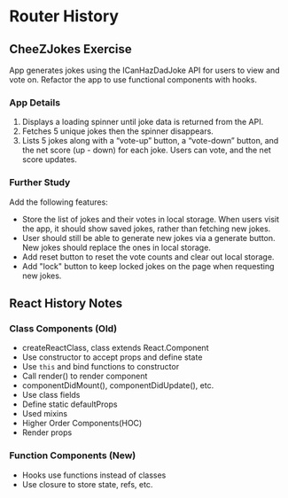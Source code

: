 # Router History

## CheeZJokes Exercise

App generates jokes using the ICanHazDadJoke API for users to view and vote on. Refactor the app to use functional components with hooks.

### App Details

1. Displays a loading spinner until joke data is returned from the API.
2. Fetches 5 unique jokes then the spinner disappears.
3. Lists 5 jokes along with a “vote-up” button, a “vote-down” button, and the net score (up - down) for each joke. Users can vote, and the net score updates.

### Further Study

Add the following features:

- Store the list of jokes and their votes in local storage. When users visit the app, it should show saved jokes, rather than fetching new jokes.
- User should still be able to generate new jokes via a generate button. New jokes should replace the ones in local storage.
- Add reset button to reset the vote counts and clear out local storage.
- Add "lock" button to keep locked jokes on the page when requesting new jokes.

## React History Notes

### Class Components (Old)

- createReactClass, class extends React.Component
- Use constructor to accept props and define state
- Use `this` and bind functions to constructor
- Call render() to render component
- componentDidMount(), componentDidUpdate(), etc.
- Use class fields
- Define static defaultProps
- Used mixins
- Higher Order Components(HOC)
- Render props

### Function Components (New)

- Hooks use functions instead of classes
- Use closure to store state, refs, etc.
